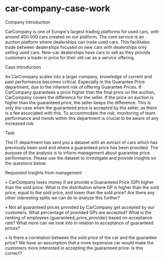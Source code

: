 # car-company-case-work
Company Introduction

CarCompany is one of Europe's largest trading platforms for used cars, with around 400.000 cars created on our platform. The core service is an auction platform where dealerships can trade used cars. This facilitates trade between dealerships focused on new cars with dealerships only selling used cars. New-car dealerships have cars to sell as they provide customers a trade-in price for their old car as a service offering.

Case Introduction

As CarCompany scales into a larger company, knowledge of current and past performance becomes critical. Especially in the Guarantee Price department, due to the inherent risk of offering Guarantee Prices. If CarCompany guarantees a price higher than the final price on the auction, CarCompany covers the difference for the seller. If the price on auction is higher than the guaranteed price, the seller keeps the difference. This is only the case when the guaranteed price is accepted by the seller, as there is a fee associated with this. To accommodate the risk, monitoring of team performance and trends within this department is crucial to be aware of any increased risk.

Task

The IT department has sent you a dataset with an extract of cars which has previously been sold and where a guaranteed price has been provided. The purpose of the analysis is to inform management about guarantee price performance. 
Please use the dataset to investigate and provide insights on the questions below.


Requested insights from management

• CarCompany loses money if we provide a Guaranteed Price (GP) higher than the sold price. What is the distribution where GP is higher 
than the sold price, equal to the sold price, and lower than the sold price? Are there any other interesting splits we can do to analyze this further?


• Not all guaranteed prices provided by CarCompany get accepted by our customers. What percentage of provided GPs are accepted? 
What is the ranking of employees (guaranteed_price_provider) based on acceptance rate? What more can we look into in relation to 
acceptance of guaranteed prices?


• Is there a correlation between the sold price of the car and the guarantee price? We have an assumption that a more expensive
car would make the customers more interested in accepting the guaranteed price. Is this correct?

